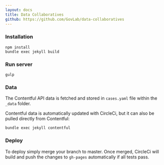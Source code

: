 ```yaml
---
layout: docs
title: Data Collaboratives
github: https://github.com/GovLab/data-collaboratives
---
```


### Installation
    npm install
    bundle exec jekyll build

### Run server
    gulp

### Data
The Contentful API data is fetched and stored in `cases.yaml` file within the `_data` folder.

Contentful data is automatically updated with CircleCi, but it can also be pulled directly from Contentful:

    bundle exec jekyll contentful

### Deploy
To deploy simply merge your branch to master. Once merged, CircleCi will build and push the changes to `gh-pages` automatically if all tests pass.
